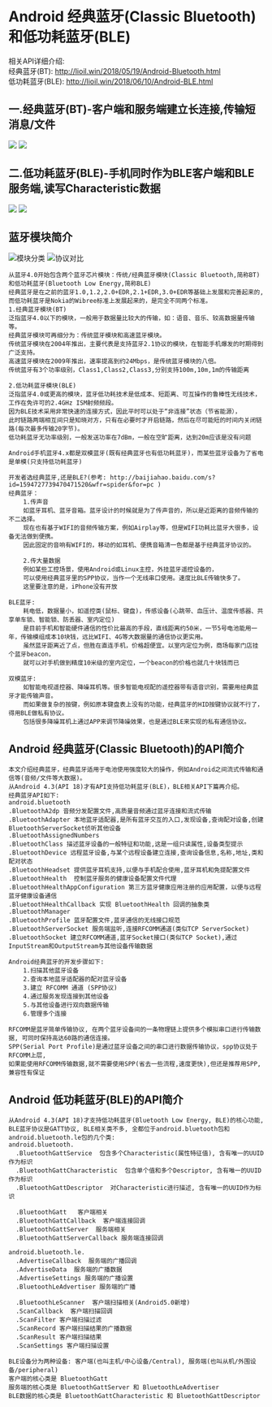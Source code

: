 # Android 经典蓝牙(Classic Bluetooth)和低功耗蓝牙(BLE)

相关API详细介绍:<br/>
经典蓝牙(BT): http://lioil.win/2018/05/19/Android-Bluetooth.html<br/>
低功耗蓝牙(BLE): http://lioil.win/2018/06/10/Android-BLE.html

## 一.经典蓝牙(BT)-客户端和服务端建立长连接,传输短消息/文件
![](png/bt_client.png) ![](png/bt_server.png)

## 二.低功耗蓝牙(BLE)-手机同时作为BLE客户端和BLE服务端,读写Characteristic数据
![](png/ble_client.png) ![](png/ble_server.png)

## 蓝牙模块简介
![模块分类](http://upload-images.jianshu.io/upload_images/1848363-2b7fd2e2501c290b.jpg?imageMogr2/auto-orient/strip%7CimageView2/2/w/1240)
![协议对比](http://upload-images.jianshu.io/upload_images/1848363-9a3b97ae68d5a374.jpg?imageMogr2/auto-orient/strip%7CimageView2/2/w/1240)

	从蓝牙4.0开始包含两个蓝牙芯片模块：传统/经典蓝牙模块(Classic Bluetooth,简称BT)和低功耗蓝牙(Bluetooth Low Energy,简称BLE)	
	经典蓝牙是在之前的蓝牙1.0,1.2,2.0+EDR,2.1+EDR,3.0+EDR等基础上发展和完善起来的, 而低功耗蓝牙是Nokia的Wibree标准上发展起来的，是完全不同两个标准。
	1.经典蓝牙模块(BT)
	泛指蓝牙4.0以下的模块，一般用于数据量比较大的传输，如：语音、音乐、较高数据量传输等。
	经典蓝牙模块可再细分为：传统蓝牙模块和高速蓝牙模块。
	传统蓝牙模块在2004年推出，主要代表是支持蓝牙2.1协议的模块，在智能手机爆发的时期得到广泛支持。
	高速蓝牙模块在2009年推出，速率提高到约24Mbps，是传统蓝牙模块的八倍。	
	传统蓝牙有3个功率级别，Class1,Class2,Class3,分别支持100m,10m,1m的传输距离
	
	2.低功耗蓝牙模块(BLE)
	泛指蓝牙4.0或更高的模块，蓝牙低功耗技术是低成本、短距离、可互操作的鲁棒性无线技术，工作在免许可的2.4GHz ISM射频频段。
	因为BLE技术采用非常快速的连接方式，因此平时可以处于“非连接”状态（节省能源），
	此时链路两端相互间只是知晓对方，只有在必要时才开启链路，然后在尽可能短的时间内关闭链路(每次最多传输20字节)。
	低功耗蓝牙无功率级别，一般发送功率在7dBm，一般在空旷距离，达到20m应该是没有问题
	
	Android手机蓝牙4.x都是双模蓝牙(既有经典蓝牙也有低功耗蓝牙)，而某些蓝牙设备为了省电是单模(只支持低功耗蓝牙)
			
	开发者选经典蓝牙,还是BLE?(参考: http://baijiahao.baidu.com/s?id=1594727739470471520&wfr=spider&for=pc )
	经典蓝牙：	
		1.传声音
		如蓝牙耳机、蓝牙音箱。蓝牙设计的时候就是为了传声音的，所以是近距离的音频传输的不二选择。
		现在也有基于WIFI的音频传输方案，例如Airplay等，但是WIFI功耗比蓝牙大很多，设备无法做到便携。
		因此固定的音响有WIFI的，移动的如耳机、便携音箱清一色都是基于经典蓝牙协议的。
		
		2.传大量数据
		例如某些工控场景，使用Android或Linux主控，外挂蓝牙遥控设备的，
		可以使用经典蓝牙里的SPP协议，当作一个无线串口使用。速度比BLE传输快多了。
		这里要注意的是，iPhone没有开放
		
	BLE蓝牙:
		耗电低，数据量小，如遥控类(鼠标、键盘)，传感设备(心跳带、血压计、温度传感器、共享单车锁、智能锁、防丢器、室内定位)
		是目前手机和智能硬件通信的性价比最高的手段，直线距离约50米，一节5号电池能用一年，传输模组成本10块钱，远比WIFI、4G等大数据量的通信协议更实用。
		虽然蓝牙距离近了点，但胜在直连手机，价格超便宜。以室内定位为例，商场每家门店挂个蓝牙beacon，
		就可以对手机做到精度10米级的室内定位，一个beacon的价格也就几十块钱而已

	双模蓝牙:
		如智能电视遥控器、降噪耳机等。很多智能电视配的遥控器带有语音识别，需要用经典蓝牙才能传输声音。
		而如果做复杂的按键，例如原本键盘表上没有的功能，经典蓝牙的HID按键协议就不行了，得用BLE做私有协议。
		包括很多降噪耳机上通过APP来调节降噪效果，也是通过BLE来实现的私有通信协议。

## Android 经典蓝牙(Classic Bluetooth)的API简介
	本文介绍经典蓝牙，经典蓝牙适用于电池使用强度较大的操作，例如Android之间流式传输和通信等(音频/文件等大数据)。 
	从Android 4.3(API 18)才有API支持低功耗蓝牙(BLE)，BLE相关API下篇再介绍。
	经典蓝牙API如下:
	android.bluetooth
	.BluetoothA2dp 音频分发配置文件,高质量音频通过蓝牙连接和流式传输
	.BluetoothAdapter 本地蓝牙适配器,是所有蓝牙交互的入口,发现设备,查询配对设备,创建BluetoothServerSocket侦听其他设备
	.BluetoothAssignedNumbers
	.BluetoothClass 描述蓝牙设备的一般特征和功能,这是一组只读属性,设备类型提示
	.BluetoothDevice 远程蓝牙设备,与某个远程设备建立连接,查询设备信息,名称,地址,类和配对状态
	.BluetoothHeadset 提供蓝牙耳机支持,以便与手机配合使用,蓝牙耳机和免提配置文件
	.BluetoothHealth  控制蓝牙服务的健康设备配置文件代理
	.BluetoothHealthAppConfiguration 第三方蓝牙健康应用注册的应用配置，以便与远程蓝牙健康设备通信
	.BluetoothHealthCallback 实现 BluetoothHealth 回调的抽象类
	.BluetoothManager 
	.BluetoothProfile 蓝牙配置文件,蓝牙通信的无线接口规范
	.BluetoothServerSocket 服务端监听,连接RFCOMM通道(类似TCP ServerSocket)
	.BluetoothSocket 建立RFCOMM通道,蓝牙Socket接口(类似TCP Socket),通过InputStream和OutputStream与其他设备传输数据
	
	Android经典蓝牙的开发步骤如下:
		1.扫描其他蓝牙设备
		2.查询本地蓝牙适配器的配对蓝牙设备
		3.建立 RFCOMM 通道 (SPP协议)
		4.通过服务发现连接到其他设备
		5.与其他设备进行双向数据传输
		6.管理多个连接

	RFCOMM是蓝牙简单传输协议, 在两个蓝牙设备间的一条物理链上提供多个模拟串口进行传输数据, 可同时保持高达60路的通信连接。
	SPP(Serial Port Profile)是通过蓝牙设备之间的串口进行数据传输协议，spp协议处于RFCOMM上层,
	如果能使用RFCOMM传输数据,就不需要使用SPP(省去一些流程,速度更快),但还是推荐用SPP,兼容性有保证

## Android 低功耗蓝牙(BLE)的API简介
	从Android 4.3(API 18)才支持低功耗蓝牙(Bluetooth Low Energy, BLE)的核心功能,
	BLE蓝牙协议是GATT协议, BLE相关类不多, 全都位于android.bluetooth包和android.bluetooth.le包的几个类:
	android.bluetooth.
	  .BluetoothGattService  包含多个Characteristic(属性特征值), 含有唯一的UUID作为标识
	  .BluetoothGattCharacteristic  包含单个值和多个Descriptor, 含有唯一的UUID作为标识
	  .BluetoothGattDescriptor  对Characteristic进行描述, 含有唯一的UUID作为标识
	  
	  .BluetoothGatt   客户端相关
	  .BluetoothGattCallback  客户端连接回调	  
	  .BluetoothGattServer  服务端相关
	  .BluetoothGattServerCallback 服务端连接回调
	
	android.bluetooth.le.
	  .AdvertiseCallback  服务端的广播回调
	  .AdvertiseData  服务端的广播数据
	  .AdvertiseSettings 服务端的广播设置
	  .BluetoothLeAdvertiser 服务端的广播
	  
	  .BluetoothLeScanner  客户端扫描相关(Android5.0新增)
	  .ScanCallback  客户端扫描回调
	  .ScanFilter 客户端扫描过滤
	  .ScanRecord 客户端扫描结果的广播数据
	  .ScanResult 客户端扫描结果
	  .ScanSettings 客户端扫描设置
	  
	BLE设备分为两种设备: 客户端(也叫主机/中心设备/Central), 服务端(也叫从机/外围设备/peripheral)
	客户端的核心类是 BluetoothGatt
	服务端的核心类是 BluetoothGattServer 和 BluetoothLeAdvertiser
	BLE数据的核心类是 BluetoothGattCharacteristic 和 BluetoothGattDescriptor

